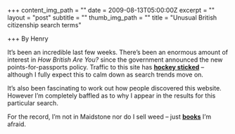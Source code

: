 +++
content_img_path = ""
date = 2009-08-13T05:00:00Z
excerpt = ""
layout = "post"
subtitle = ""
thumb_img_path = ""
title = "Unusual British citizenship search terms"

+++
By Henry

It’s been an incredible last few weeks. There’s been an enormous amount of interest in _How British Are You?_ since the government announced the new points-for-passports policy. Traffic to this site has [**hockey sticked**](https://en.wikipedia.org/wiki/Hockey_stick) – although I fully expect this to calm down as search trends move on.

It’s also been fascinating to work out how people discovered this website. However I’m completely baffled as to why I appear in the results for this particular search.

For the record, I’m not in Maidstone nor do I sell weed – just [**books**](https://www.amazon.co.uk/gp/product/0955215978?ie=UTF8&tag=howbritish-21&linkCode=as2&camp=1634&creative=6738&creativeASIN=0955215978) I’m afraid.